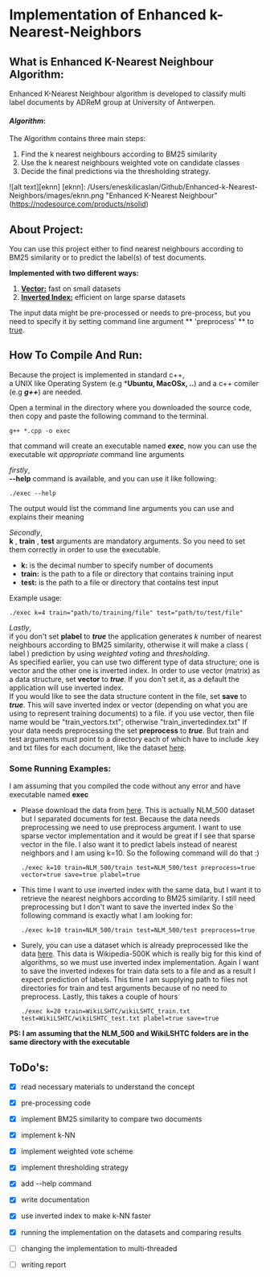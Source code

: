 # Implementation of Enhanced k-Nearest-Neighbors

## What is Enhanced K-Nearest Neighbour Algorithm:

Enhanced K-Nearest Neighbour algorithm is developed to classify multi label documents by ADReM group at University of Antwerpen.

####  *Algorithm*:
The Algorithm contains three main steps:
1. Find the k nearest neighbours according to BM25 similarity
2. Use the k nearest neighbours weighted vote on candidate classes
3. Decide the final predictions via the thresholding strategy.


![alt text][eknn]
[eknn]:  /Users/eneskilicaslan/Github/Enhanced-k-Nearest-Neighbors/images/eknn.png "Enhanced K-Nearest Neighbour" (https://nodesource.com/products/nsolid)

## About Project:

You can use this project either to find nearest neighbours according to BM25 similarity or to predict the label(s) of test documents.

**Implemented with two different ways:**

  1. **<u>Vector:</u>** fast on small datasets
  2. **<u>Inverted Index:</u>** efficient on large sparse datasets

The input data might be pre-processed or needs to pre-process, but you need to specify it by setting command line argument ** 'preprocess' ** to <u>true</u>.

## How To Compile And Run:

Because the project is implemented in standard c++, </br>
a UNIX like Operating System (e.g ***Ubuntu, MacOSx, ..**) and a c++ comiler (e.g  ***g++***) are needed.

Open a terminal in the directory where you downloaded the source code, then copy and paste the following command to the terminal.

```shell
g++ *.cpp -o exec
```

that command will create an executable named ***exec***, now you can use the executable wit *appropriate* command line arguments

*firstly*, </br>
**--help** command is available, and you can use it like following:

```shell
./exec --help
```

The output would list the command line arguments you can use and explains their meaning

*Secondly*,</br>
**k** , **train** , **test** arguments are mandatory arguments. So you need to set them correctly in order to use the executable.
- __**k:**__ is the decimal number to specify number of documents
- __**train:**__ is the path to a file or directory that contains training input
- __**test:**__ is the path to a file or directory that contains test input

Example usage:
```shell
./exec k=4 train="path/to/training/file" test="path/to/test/file"
```

*Lastly*, </br>
if you don't set **plabel** to ***_true_*** the application generates *k* number of nearest neighbours according to BM25 similarity, otherwise it will make a class ( label ) prediction by using _weighted voting_ and _thresholding_. </br>
As specified earlier, you can use two different type of data structure; one is vector and the other one is inverted index. In order to use vector (matrix) as a data structure, set **vector** to ***true***. If you don't set it, as a default the application will use inverted index. </br>
If you would like to see the data structure content in the file, set **save** to ***true***. This will save inverted index or vector (depending on what you are using to represent training documents) to a file. if you use vector, then  file name would be "train_vectors.txt"; otherwise "train_invertedindex.txt"
If your data needs preprocessing the set **preprocess** to ***true***. But train and test arguments must point to a directory each of which have to include .key and txt files for each document, like the dataset [here](https://drive.google.com/open?id=0BxSQJpmUf1flN0N0Mmpwc2ZTdDA).


### Some Running Examples:
I am assuming that you compiled the code without any error and have executable named **exec**

- Please download the data from [here](https://drive.google.com/open?id=0BxSQJpmUf1flN0N0Mmpwc2ZTdDA). This is actually NLM_500 dataset but I separated documents for test. Because the data needs preprocessing we need to use preprocess argument. I want to use sparse vector implementation and it would be great if I see that sparse vector in the file. I also want it to predict labels instead of nearest neighbors and I am using k=10. So the following command will do that :)

    ```shell
    ./exec k=10 train=NLM_500/train test=NLM_500/test preprocess=true vector=true save=true plabel=true
    ```

- This time I want to use inverted index with the same data, but I want it to retrieve the nearest neighbors according to BM25 similarity. I still need preprocessing but I don't want to save the inverted index So the following command is exactly what I am looking for:

    ```shell
    ./exec k=10 train=NLM_500/train test=NLM_500/test preprocess=true
    ```

- Surely, you can use a dataset which is already preprocessed like the data [here](https://drive.google.com/open?id=0B3lPMIHmG6vGRmEzVDVkNjBMR3c). This data is Wikipedia-500K which is really big for this kind of algorithms, so we must use inverted index implementation. Again I want to save the inverted indexes for train data sets to a file and as a result I expect prediction of labels. This time I am supplying path to files not directories for train and test arguments because of no need to preprocess. Lastly, this takes a couple of hours

    ```shell
    ./exec k=20 train=WikiLSHTC/wikiLSHTC_train.txt test=WikiLSHTC/wikiLSHTC_test.txt plabel=true save=true
    ```

****PS: I am assuming that the NLM_500 and WikiLSHTC folders are in the same directory with the executable****


## ToDo's:

- [x] read necessary materials to understand the concept

- [x] pre-processing code

- [x] implement BM25 similarity to compare two documents

- [x] implement k-NN

- [x] implement weighted vote scheme

- [x] implement thresholding strategy

- [x] add --help command

- [x] write documentation

- [x] use inverted index to make k-NN faster

- [x] running the implementation on the datasets and comparing results

- [ ] changing the implementation to multi-threaded

- [ ] writing report

